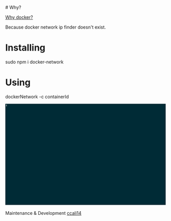 # Why?

[Why docker?](https://blog.codeship.com/why-docker/)

Because docker network ip finder doesn't exist.

# Installing

sudo npm i docker-network

# Using

dockerNetwork -c containerId

![GIF](dockerNetwork.gif)

Maintenance & Development [ccali14](http://github.com/ccali14)
